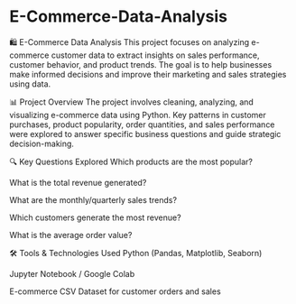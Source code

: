 # E-Commerce-Data-Analysis

🛍️ E-Commerce Data Analysis
This project focuses on analyzing e-commerce customer data to extract insights on sales performance, customer behavior, and product trends. The goal is to help businesses make informed decisions and improve their marketing and sales strategies using data.

📊 Project Overview
The project involves cleaning, analyzing, and visualizing e-commerce data using Python. Key patterns in customer purchases, product popularity, order quantities, and sales performance were explored to answer specific business questions and guide strategic decision-making.

🔍 Key Questions Explored
Which products are the most popular?

What is the total revenue generated?

What are the monthly/quarterly sales trends?

Which customers generate the most revenue?

What is the average order value?

🛠 Tools & Technologies Used
Python (Pandas, Matplotlib, Seaborn)

Jupyter Notebook / Google Colab

E-commerce CSV Dataset for customer orders and sales
